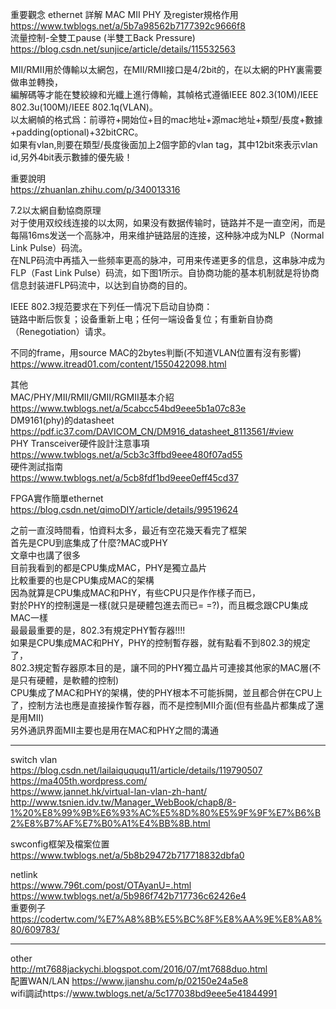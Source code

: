 重要觀念 ethernet 詳解 MAC MII PHY 及register規格作用  
https://www.twblogs.net/a/5b7a98562b7177392c9666f8  
流量控制-全雙工pause (半雙工Back Pressure)  
https://blog.csdn.net/sunjice/article/details/115532563  
  
  
MII/RMII用於傳輸以太網包，在MII/RMII接口是4/2bit的，在以太網的PHY裏需要做串並轉換，  
編解碼等才能在雙絞線和光纖上進行傳輸，其幀格式遵循IEEE 802.3(10M)/IEEE 802.3u(100M)/IEEE 802.1q(VLAN)。  
以太網幀的格式爲：前導符+開始位+目的mac地址+源mac地址+類型/長度+數據+padding(optional)+32bitCRC。  
如果有vlan,則要在類型/長度後面加上2個字節的vlan tag，其中12bit來表示vlan id,另外4bit表示數據的優先級！  
  
  
重要說明  
https://zhuanlan.zhihu.com/p/340013316  
  
7.2以太網自動協商原理  
对于使用双绞线连接的以太网，如果没有数据传输时，链路并不是一直空闲，而是每隔16ms发送一个高脉冲，用来维护链路层的连接，这种脉冲成为NLP（Normal Link Pulse）码流。  
在NLP码流中再插入一些频率更高的脉冲，可用来传递更多的信息，这串脉冲成为FLP（Fast Link Pulse）码流，如下图1所示。自协商功能的基本机制就是将协商信息封装进FLP码流中，以达到自协商的目的。  
  
IEEE 802.3规范要求在下列任一情况下启动自协商：  
链路中断后恢复；设备重新上电；任何一端设备复位；有重新自协商（Renegotiation）请求。  
  
不同的frame，用source MAC的2bytes判斷(不知道VLAN位置有沒有影響)  
https://www.itread01.com/content/1550422098.html  
  
  
其他  
MAC/PHY/MII/RMII/GMII/RGMII基本介紹  
https://www.twblogs.net/a/5cabcc54bd9eee5b1a07c83e  
DM9161(phy)的datasheet  
https://pdf.ic37.com/DAVICOM_CN/DM916_datasheet_8113561/#view  
PHY Transceiver硬件設計注意事項  
https://www.twblogs.net/a/5cb3c3ffbd9eee480f07ad55  
硬件測試指南  
https://www.twblogs.net/a/5cb8fdf1bd9eee0eff45cd37  
  
  
FPGA實作簡單ethernet  
https://blog.csdn.net/qimoDIY/article/details/99519624  
  
之前一直沒時間看，怕資料太多，最近有空花幾天看完了框架  
首先是CPU到底集成了什麼?MAC或PHY  
文章中也講了很多  
目前我看到的都是CPU集成MAC，PHY是獨立晶片  
比較重要的也是CPU集成MAC的架構  
因為就算是CPU集成MAC和PHY，有些CPU只是作作樣子而已，  
對於PHY的控制還是一樣(就只是硬體包進去而已= =?)，而且概念跟CPU集成MAC一樣  
最最最重要的是，802.3有規定PHY暫存器!!!!  
如果是CPU集成MAC和PHY，PHY的控制暫存器，就有點看不到802.3的規定了，  
802.3規定暫存器原本目的是，讓不同的PHY獨立晶片可連接其他家的MAC層(不是只有硬體，是軟體的控制)  
CPU集成了MAC和PHY的架構，使的PHY根本不可能拆開，並且都合併在CPU上了，控制方法也應是直接操作暫存器，而不是控制MII介面(但有些晶片都集成了還是用MII)  
另外通訊界面MII主要也是用在MAC和PHY之間的溝通  
  
  

-------------------------------------------------------------------------------------------
switch vlan  
https://blog.csdn.net/lailaiquququ11/article/details/119790507  
https://ma405th.wordpress.com/  
https://www.jannet.hk/virtual-lan-vlan-zh-hant/  
http://www.tsnien.idv.tw/Manager_WebBook/chap8/8-1%20%E8%99%9B%E6%93%AC%E5%8D%80%E5%9F%9F%E7%B6%B2%E8%B7%AF%E7%B0%A1%E4%BB%8B.html  
  
swconfig框架及檔案位置    
https://www.twblogs.net/a/5b8b29472b717718832dbfa0  
  
netlink  
https://www.796t.com/post/OTAyanU=.html  
https://www.twblogs.net/a/5b986f742b717736c62426e4  
重要例子  
https://codertw.com/%E7%A8%8B%E5%BC%8F%E8%AA%9E%E8%A8%80/609783/  
  
-------------------------------------------------------------------------------------------
other  
http://mt7688jackychi.blogspot.com/2016/07/mt7688duo.html  
配置WAN/LAN  https://www.jianshu.com/p/02150e24a5e8  
wifi調試https://www.twblogs.net/a/5c177038bd9eee5e41844991  

